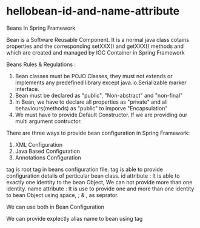 # hellobean-id-and-name-attribute
Beans In Spring Framework

Bean is a Software Reusable Component. It is a normal java class cotains properties and the corresponding setXXX() and getXXX() methods and which are 
created and managed by IOC Container in Spring Framework

Beans Rules & Regulations :

1. Bean classes must be POJO Classes, they must not extends or implements any predefined library except java.io.Serializable marker interface.
2. Bean must be declared as "public", "Non-abstract" and "non-final"
3. In Bean, we have to declare all properties as "private" and all behaviours(methods) as "public" to imporve "Encapsulation"
5. We must have to provide Default Constructor. If we are providing our multi argument contructor.

There are three ways to provide bean configuration in Spring Framework:
1. XML Configuration
2. Java Based Configuration
3. Annotations Configuration

<beans xsd>
<bean id="---" name="----" class="full qualified name of class">
<property name="---" value="---"/>
</bean>
</beans>

<beans> tag is root tag in beans configuration file.
<bean> tag is able to provide configuration details of perticular bean class.
id attribute : It is able to exactly one identity to the bean Object, We can not provide more than one identity.
name attribute : It is use to provide one and more than one identity to bean Object using space, ; & , as seprator.

We can use both in Bean Configuration

We can provide explectly alias name to bean using 
<alias name="helloBean" alias="helloBean2"> tag

